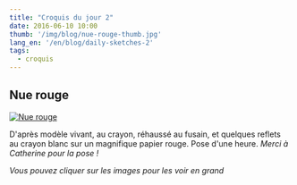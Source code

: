 ```yaml
---
title: "Croquis du jour 2"
date: 2016-06-10 10:00
thumb: '/img/blog/nue-rouge-thumb.jpg'
lang_en: '/en/blog/daily-sketches-2'
tags:
  - croquis
---
```


## Nue rouge

[![Nue rouge](/img/blog/nue-rouge-thumb.jpg)](/img/blog/nue-rouge.jpg)

D'après modèle vivant, au crayon, réhaussé au fusain, et quelques reflets au crayon blanc sur un magnifique papier rouge. Pose d'une heure.
*Merci à Catherine pour la pose !*

*Vous pouvez cliquer sur les images pour les voir en grand*
